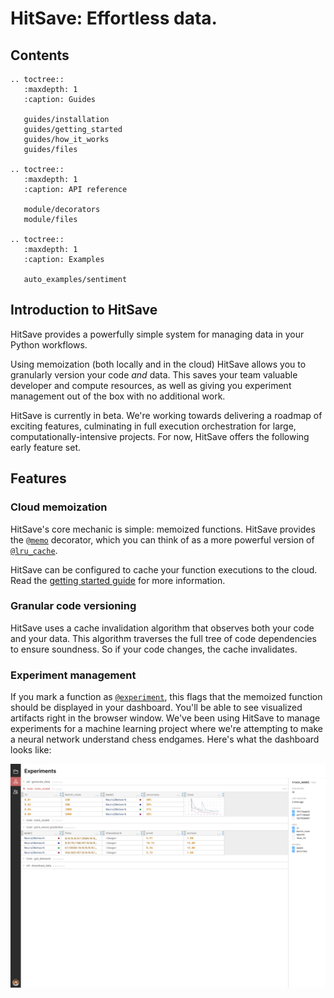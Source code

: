 # HitSave: Effortless data.

## Contents

```{eval-rst}
.. toctree::
   :maxdepth: 1
   :caption: Guides

   guides/installation
   guides/getting_started
   guides/how_it_works
   guides/files

.. toctree::
   :maxdepth: 1
   :caption: API reference

   module/decorators
   module/files

.. toctree::
   :maxdepth: 1
   :caption: Examples

   auto_examples/sentiment

```

## Introduction to HitSave

HitSave provides a powerfully simple system for managing data in your Python
workflows.

Using memoization (both locally and in the cloud) HitSave allows you
to granularly version your code _and_ data. This saves your team valuable developer
and compute resources, as well as giving you experiment management out of the box
with no additional work.

HitSave is currently in beta. We're working towards delivering a roadmap
of exciting features, culminating in full execution orchestration for large,
computationally-intensive projects. For now, HitSave offers the following early
feature set.

## Features

### Cloud memoization

HitSave's core mechanic is simple: memoized functions. HitSave provides the [`@memo`](hitsave.memo)
decorator, which you can think of as a more powerful version of [`@lru_cache`](https://docs.python.org/3/library/functools.html#functools.lru_cache).

HitSave can be configured to cache your function executions to the cloud. Read the
[getting started guide](/guides/how_it_works.md) for more information.

### Granular code versioning

HitSave uses a cache invalidation algorithm that observes both your code and your
data. This algorithm traverses the full tree of code dependencies to ensure
soundness. So if your code changes, the cache invalidates.

### Experiment management

If you mark a function as [`@experiment`](hitsave.experiment), this flags that the memoized function
should be displayed in your dashboard. You'll be able to see visualized artifacts
right in the browser window. We've been using HitSave to manage experiments for a
machine learning project where we're attempting to make a neural network understand
chess endgames. Here's what the dashboard looks like:

![HitSave experiment tracking dashboard](../../web/src/images/screenshots/experiment-tracking.png)
